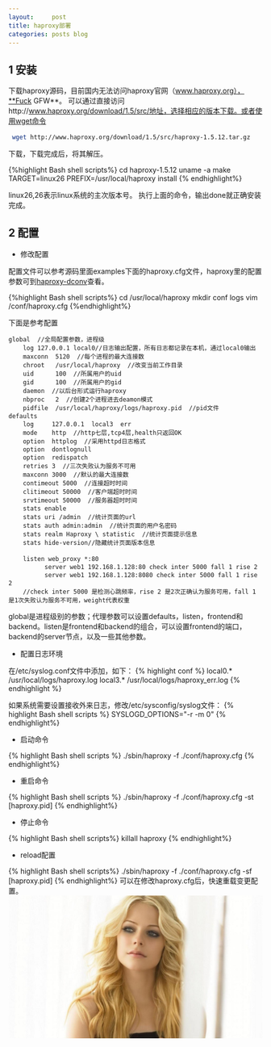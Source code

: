 ```yaml
---
layout:     post
title: haproxy部署
categories: posts blog
---
```


## 1 安装

下载haproxy源码，目前国内无法访问haproxy官网（www.haproxy.org），**Fuck GFW**。
 可以通过直接访问http://www.haproxy.org/download/1.5/src/地址，选择相应的版本下载。或者使用wget命令

```Bash
 wget http://www.haproxy.org/download/1.5/src/haproxy-1.5.12.tar.gz
```

下载，下载完成后，将其解压。

{%highlight Bash shell scripts%}
cd haproxy-1.5.12
uname -a
make TARGET=linux26 PREFIX=/usr/local/haproxy install
{% endhighlight%}
<!-- more -->
linux26,26表示linux系统的主次版本号。
执行上面的命令，输出done就正确安装完成。

## 2 配置

+ 修改配置

配置文件可以参考源码里面examples下面的haproxy.cfg文件，haproxy里的配置参数可到[haproxy-dconv](http://cbonte.github.io/haproxy-dconv/index.html)查看。

{%highlight Bash shell scripts%}
cd /usr/local/haproxy
mkdir conf logs
vim /conf/haproxy.cfg
{%endhighlight%}

下面是参考配置

```
global  //全局配置参数，进程级
    log 127.0.0.1 local0//日志输出配置，所有日志都记录在本机，通过local0输出
    maxconn  5120  //每个进程的最大连接数
    chroot   /usr/local/haproxy  //改变当前工作目录
    uid      100  //所属用户的uid
    gid      100  //所属用户的gid
    daemon  //以后台形式运行haproxy   
    nbproc   2  //创建2个进程进去deamon模式
    pidfile  /usr/local/haproxy/logs/haproxy.pid  //pid文件
defaults  
    log     127.0.0.1  local3  err
    mode    http  //http七层,tcp4层,health只返回OK
    option  httplog  //采用httpd日志格式
    option  dontlognull  
    option  redispatch  
    retries 3  //三次失败认为服务不可用
    maxconn 3000  //默认的最大连接数
    contimeout 5000  //连接超时时间
    clitimeout 50000  //客户端超时时间
    srvtimeout 50000  //服务器超时时间
    stats enable  
    stats uri /admin  //统计页面的url
    stats auth admin:admin  //统计页面的用户名密码
    stats realm Haproxy \ statistic  //统计页面提示信息
    stats hide-version//隐藏统计页面版本信息

    listen web_proxy *:80
          server web1 192.168.1.128:80 check inter 5000 fall 1 rise 2  
          server web1 192.168.1.128:8080 check inter 5000 fall 1 rise 2
    //check inter 5000 是检测心跳频率，rise 2 是2次正确认为服务可用，fall 1 是1次失败认为服务不可用，weight代表权重
```

global是进程级别的参数；代理参数可以设置defaults，listen，frontend和backend。listen是frontend和backend的组合，可以设置frontend的端口，backend的server节点，以及一些其他参数。

+ 配置日志环境

在/etc/syslog.conf文件中添加，如下：
{% highlight conf %}
local0.*        /usr/local/logs/haproxy.log
local3.*        /usr/local/logs/haproxy_err.log
{% endhighlight %}

如果系统需要设置接收外来日志，修改/etc/sysconfig/syslog文件：
{% highlight Bash shell scripts %}
SYSLOGD_OPTIONS="-r -m 0"
{% endhighlight%}

+ 启动命令

{% highlight Bash shell scripts %}
./sbin/haproxy -f ./conf/haproxy.cfg
{% endhighlight%}

+ 重启命令

{% highlight Bash shell scripts %}
./sbin/haproxy -f ./conf/haproxy.cfg -st [haproxy.pid]
{% endhighlight%}

+ 停止命令

{% highlight Bash shell scripts%}
killall haproxy
{% endhighlight%}

+ reload配置

{% highlight Bash shell scripts%}
./sbin/haproxy -f ./conf/haproxy.cfg -sf [haproxy.pid]
{% endhighlight%}
可以在修改haproxy.cfg后，快速重载变更配置。
![haproxy](/images/haproxy/haproxy.jpg)
